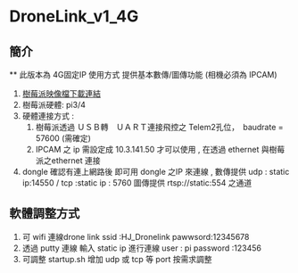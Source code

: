 # DroneLink_v1_4G
## 簡介
  ** 此版本為 4G固定IP 使用方式 提供基本數傳/圖傳功能 (相機必須為 IPCAM)
  1. [樹莓派映像檔下載連結](https://drive.google.com/file/d/19xRUBxFQBQ30wtv2cNePWVmsS-2G2PHl/view?usp=share_link)
  2. 樹莓派硬體: pi3/4
  3. 硬體連接方式 : 
      1. 樹莓派透過 ＵＳＢ轉　ＵＡＲＴ連接飛控之 Telem2孔位，　baudrate = 57600 (需確定)
      2. IPCAM 之 ip 需設定成 10.3.141.50 才可以使用 , 在透過 ethernet 與樹莓派之ethernet 連接
  4. dongle 確認有連上網路後 即可用 dongle 之IP  來連線 , 數傳提供 udp : static ip:14550 / tcp :static ip : 5760  圖傳提供 rtsp://static:554 之通道
  
## 軟體調整方式
  1. 可 wifi 連線drone link  ssid :HJ_Dronelink pawwsord:12345678
  2. 透過 putty 連線 輸入 static ip 進行連線 user : pi password :123456
  3. 可調整 startup.sh 增加 udp 或 tcp 等 port 按需求調整
  
  


